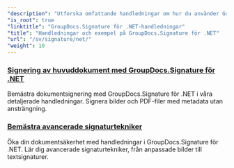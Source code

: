 ```yaml
---
"description": "Utforska omfattande handledningar om hur du använder GroupDocs.Signature för .NET. Lär dig implementera digitala signaturer, anpassa arbetsflöden och förbättra dokumentsäkerheten med tydliga steg-för-steg-guider."
"is_root": true
"linktitle": "GroupDocs.Signature för .NET-handledningar"
"title": "Handledningar och exempel på GroupDocs.Signature för .NET"
"url": "/sv/signature/net/"
"weight": 10
---
```


### [Signering av huvuddokument med GroupDocs.Signature för .NET](./master-document-signing/)
Bemästra dokumentsignering med GroupDocs.Signature för .NET i våra detaljerade handledningar. Signera bilder och PDF-filer med metadata utan ansträngning.
### [Bemästra avancerade signaturtekniker](./master-advanced-sign-techniques/)
Öka din dokumentsäkerhet med handledningar i GroupDocs.Signature för .NET. Lär dig avancerade signaturtekniker, från anpassade bilder till textsignaturer.